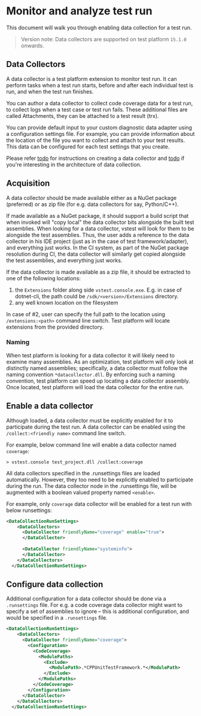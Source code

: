# Monitor and analyze test run
This document will walk you through enabling data collection for a test run.

> Version note: Data collectors are supported on test platform `15.1.0` onwards.

## Data Collectors
A data collector is a test platform extension to monitor test run. It can
perform tasks when a test run starts, before and after each individual test
is run, and when the test run finishes.

You can author a data collector to collect code coverage data for a test run,
to collect logs when a test case or test run fails. These additional files
are called Attachments, they can be attached to a test result (trx).

You can provide default input to your custom diagnostic data adapter using a
configuration settings file. For example, you can provide information about the
location of the file you want to collect and attach to your test results. This
data can be configured for each test settings that you create.

Please refer [todo]() for instructions on creating a data collector and [todo]()
if you're interesting in the architecture of data collection.

## Acquisition
A data collector should be made available either as a NuGet package (preferred)
or as zip file (for e.g. data collectors for say, Python/C++).
 
If made available as a NuGet package, it should support a build script that
when invoked will "copy local" the data collector bits alongside the built test
assemblies. When looking for a data collector, vstest will look for them to be
alongside the test assemblies. Thus, the user adds a reference to the data
collector in his IDE project (just as in the case of test framework/adapter),
and everything just works. In the CI system, as part of the NuGet package
resolution during CI, the data collector will similarly get copied alongside
the test assemblies, and everything just works.
 
If the data collector is made available as a zip file, it should be extracted
to one of the following locations:

1. the `Extensions` folder along side `vstest.console.exe`. E.g. in case of 
dotnet-cli, the path could be `/sdk/<version>/Extensions` directory.
2. any well known location on the filesystem
 
In case of #2, user can specify the full path to the location using `/extensions:<path>`
command line switch. Test platform will locate extensions from the provided
directory.
 
### Naming
When test platform is looking for a data collector it will likely need to examine many
assemblies. As an optimization, test platform will only look at distinctly named
assemblies; specifically, a data collector must follow the naming convention
`*datacollector.dll`. By enforcing such a naming convention, test platform can speed up
locating a data collector assembly. Once located, test platform will load the data
collector for the entire run.
 
## Enable a data collector
Although loaded, a data collector must be explicitly enabled for it to
participate during the test run. A data collector can be enabled using the
`/collect:<friendly name>` command line switch.

For example, below command line will enable a data collector named `coverage`:
```
> vstest.console test_project.dll /collect:coverage
```
 
All data collectors specified in the .runsettings files are loaded
automatically. However, they too need to be explicitly enabled to participate
during the run. The data collector node in the .runsettings file, will be
augmented with a boolean valued property named `<enable>`.

For example, only `coverage` data collector will be enabled for a test run with
below runsettings:

```xml
<DataCollectionRunSettings> 
    <DataCollectors> 
      <DataCollector friendlyName="coverage" enable="true">
      </DataCollector> 
  
      <DataCollector friendlyName="systeminfo">
      </DataCollector> 
    </DataCollectors> 
  </DataCollectionRunSettings>
```
 
## Configure data collection
Additional configuration for a data collector should be done via a `.runsettings`
file. For e.g. a code coverage data collector might want to specify a set of
assemblies to ignore – this is additional configuration, and would be specified
in a `.runsettings` file.

```xml
<DataCollectionRunSettings> 
    <DataCollectors> 
      <DataCollector friendlyName="coverage"> 
        <Configuration> 
          <CodeCoverage> 
            <ModulePaths> 
              <Exclude> 
                <ModulePath>.*CPPUnitTestFramework.*</ModulePath> 
              </Exclude> 
            </ModulePaths> 
          </CodeCoverage> 
        </Configuration> 
      </DataCollector> 
    </DataCollectors> 
  </DataCollectionRunSettings>
```
